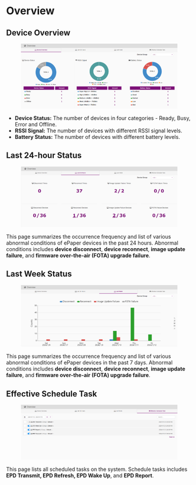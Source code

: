 # Overview

## **Device Overview**

<figure><img src="../../.gitbook/assets/image (159).png" alt=""><figcaption></figcaption></figure>

* **Device Status:** The number of devices in four categories - Ready, Busy, Error and Offline.&#x20;
* **RSSI Signal:** The number of devices with different RSSI signal levels.
* **Battery Status:** The number of devices with different battery levels.

## Last 24-hour Status

<figure><img src="../../.gitbook/assets/image (157).png" alt=""><figcaption></figcaption></figure>

This page summarizes the occurrence frequency and list of various abnormal conditions of ePaper devices in the past 24 hours. Abnormal conditions includes **device disconnect**, **device reconnect**, **image update failure**, and **firmware over-the-air (FOTA) upgrade failure**.&#x20;

## Last Week Status

<figure><img src="../../.gitbook/assets/image (158).png" alt=""><figcaption></figcaption></figure>

This page summarizes the occurrence frequency and list of various abnormal conditions of ePaper devices in the past 7 days. Abnormal conditions includes **device disconnect**, **device reconnect**, **image update failure**, and **firmware over-the-air (FOTA) upgrade failure**. &#x20;

## Effective Schedule Task

<figure><img src="../../.gitbook/assets/image (252).png" alt=""><figcaption></figcaption></figure>

This page lists all scheduled tasks on the system. Schedule tasks includes **EPD Transmit, EPD Refresh, EPD Wake Up**, and **EPD Report**.
